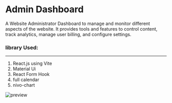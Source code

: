 # Admin Dashboard

A Website Administrator Dashboard to manage and monitor different aspects of the website. It provides tools and features to control content, track analytics, manage user billing, and configure settings.


### library Used:

---

1. React.js using Vite
2. Material Ui
3. React Form Hook
4. full calendar
5. nivo-chart

![preview](https://res.cloudinary.com/dsj56djsq/image/upload/v1717583757/Images%20of%20my%20Projects/React.js/Admin_dashboard_l3xqf8.png)
